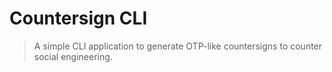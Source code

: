 # Countersign CLI

> A simple CLI application to generate OTP-like countersigns to counter social engineering.
